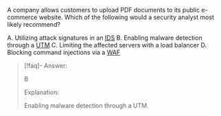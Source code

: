 
A company allows customers to upload PDF documents to its public e-commerce website. Which of the following would a security analyst most likely recommend? 

A. Utilizing attack signatures in an [IDS](../../Glossary/IDS.md) 
B. Enabling malware detection through a [UTM](../../Glossary/UTM.md) 
C. Limiting the affected servers with a load balancer 
D. Blocking command injections via a [WAF](../../Glossary/WAF.md)

> [!faq]- Answer: 
> 
> B 
> 
> Explanation: 
> 
> Enabling malware detection through a UTM.

